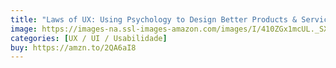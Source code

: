 ```yaml
---
title: "Laws of UX: Using Psychology to Design Better Products & Services"
image: https://images-na.ssl-images-amazon.com/images/I/410ZGx1mcUL._SX331_BO1,204,203,200_.jpg
categories: [UX / UI / Usabilidade]
buy: https://amzn.to/2QA6aI8
---
```

